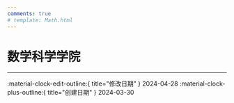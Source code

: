 ```yaml
---
comments: true
# template: Math.html
---
```


# 数学科学学院

---

:material-clock-edit-outline:{ title="修改日期" } 2024-04-28
:material-clock-plus-outline:{ title="创建日期" } 2024-03-30
